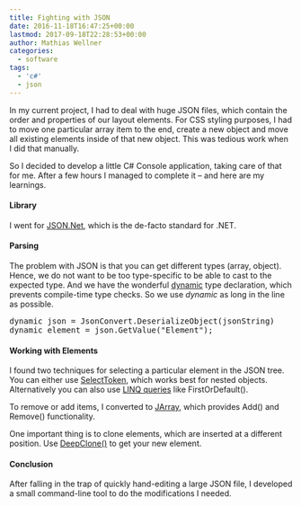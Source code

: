 ```yaml
---
title: Fighting with JSON
date: 2016-11-18T16:47:25+00:00
lastmod: 2017-09-18T22:28:53+00:00
author: Mathias Wellner
categories:
  - software
tags:
  - 'c#'
  - json
---
```

In my current project, I had to deal with huge JSON files, which contain the order and properties of our layout elements. 
For CSS styling purposes, I had to move one particular array item to the end, create a new object and move all existing 
elements inside of that new object. This was tedious work when I did that manually. 

So I decided to develop a little C# Console application, taking care of that for me. After a few hours I managed to 
complete it &ndash; and here are my learnings. 

#### Library

I went for [JSON.Net](http://www.newtonsoft.com/json), which is the de-facto standard for .NET. 

#### Parsing

The problem with JSON is that you can get different types (array, object). Hence, we do not want to be too type-specific 
to be able to cast to the expected type. And we have the wonderful [dynamic](https://msdn.microsoft.com/de-de/library/dd264741.aspx) 
type declaration, which prevents compile-time type checks. So we use _dynamic_ as long in the line as possible. 

<pre>
dynamic json = JsonConvert.DeserializeObject(jsonString)
dynamic element = json.GetValue("Element");
</pre>

#### Working with Elements

I found two techniques for selecting a particular element in the JSON tree. You can either use <a href="http://www.newtonsoft.com/json/help/html/SelectToken.htm" target="_blank">SelectToken</a>, which works best for nested objects. Alternatively you can also use <a href="https://msdn.microsoft.com/de-de/library/bb397906.aspx" target="_blank">LINQ queries</a> like FirstOrDefault(). 

To remove or add items, I converted to <a href="http://www.newtonsoft.com/json/help/html/t_newtonsoft_json_linq_jarray.htm" target="_blank">JArray</a>, which provides Add() and Remove() functionality. 

One important thing is to clone elements, which are inserted at a different position. Use <a href="http://www.newtonsoft.com/json/help/html/M_Newtonsoft_Json_Linq_JToken_DeepClone.htm" target="_blank">DeepClone()</a> to get your new element. 

#### Conclusion

After falling in the trap of quickly hand-editing a large JSON file, I developed a small command-line tool to do the modifications I needed.